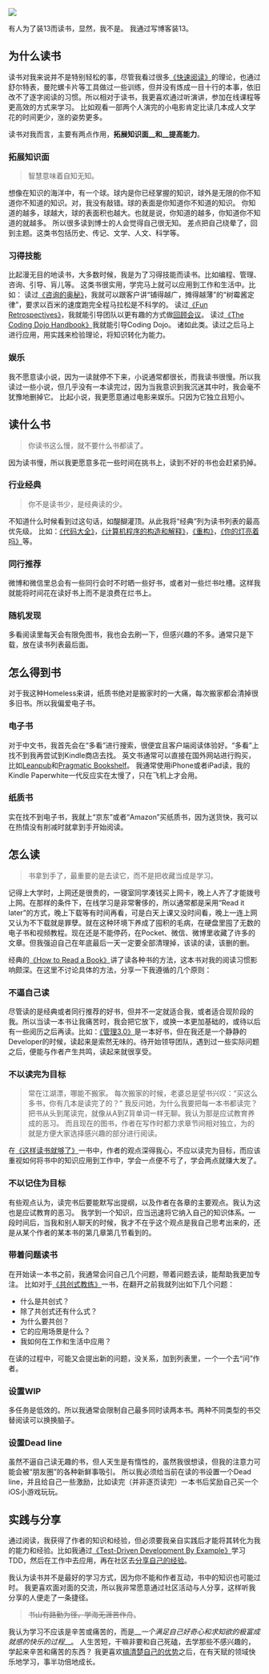 ![](~/trello-board.png)

有人为了装13而读书，显然，我不是。
我通过写博客装13。

## 为什么读书
读书对我来说并不是特别轻松的事，尽管我看过很多[《快速阅读》](http://book.douban.com/subject/3916049/)的理论，也通过舒尔特表，曼陀螺卡片等工具做过一些训练，但并没有炼成一目十行的本事，依旧改不了逐字阅读的习惯。所以相对于读书，我更喜欢通过听演讲，参加在线课程等更高效的方式来学习。
比如观看一部两个人演完的小电影肯定比读几本成人文学花的时间更少，涨的姿势更多。

读书对我而言，主要有两点作用，__拓展知识面__和__提高能力__。

### 拓展知识面
>智慧意味着自知无知。

想像在知识的海洋中，有一个球。球内是你已经掌握的知识，球外是无限的你不知道你不知道的知识。对，我没有敲错。球的表面是你知道你不知道的知识。
你知道的越多，球越大，球的表面积也越大。也就是说，你知道的越多，你知道你不知道的就越多。
所以很多读到博士的人会觉得自己很无知。
差点把自己绕晕了，回到主题。这类书包括历史、传记、文学、人文、科学等。

### 习得技能
比起漫无目的地读书，大多数时候，我是为了习得技能而读书。比如编程、管理、咨询、引导、肓儿等。
这类书很实用，学完马上就可以应用到工作和生活中。比如：
读过[《咨询的奥秘》](http://book.douban.com/subject/25785829/)，我就可以跟客户讲“铺得越广，摊得越薄”的“树霉酱定律”，要求以百米的速度跑完全程马拉松是不科学的。
读过[《Fun Retrospectives》](https://leanpub.com/funretrospectives)，我就能引导团队以更有趣的方式做[回顾会议](http://www.seabornlee.cn/post/thoughtworks/retrospective)。
读过[《The Coding Dojo Handbook》](https://leanpub.com/codingdojohandbook)我就能引导Coding Dojo。
诸如此类。读过之后马上进行应用，用实践来检验理论，将知识转化为能力。

### 娱乐
我不愿意读小说，因为一读就停不下来，小说通常都很长，而我读书很慢。所以我读过一些小说，但几乎没有一本读完过，因为当我意识到我沉迷其中时，我会毫不犹豫地删掉它。
比起小说，我更愿意通过电影来娱乐。只因为它独立且短小。

## 读什么书
> 你读书这么慢，就不要什么书都读了。

因为读书慢，所以我更愿意多花一些时间在挑书上，读到不好的书也会赶紧扔掉。

### 行业经典
> 你不是读书少，是经典读的少。

不知道什么时候看到过这句话，如醍醐灌顶。从此我将“经典”列为读书列表的最高优先级。
比如：[《代码大全》](http://book.douban.com/subject/1477390/)，[《计算机程序的构造和解释》](http://book.douban.com/subject/1148282/)，[《重构》](http://book.douban.com/subject/4262627/)，[《你的灯亮着吗》](http://book.douban.com/subject/25772550/)等。

### 同行推荐
微博和微信里总会有一些同行会时不时晒一些好书，或者对一些烂书吐槽。这样我就能将时间花在读好书上而不是浪费在烂书上。

### 随机发现
多看阅读里每天会有限免图书，我也会去刷一下，但感兴趣的不多。通常只是下载，放在读书列表最后面。

## 怎么得到书
对于我这种Homeless来讲，纸质书绝对是搬家时的一大痛，每次搬家都会清掉很多旧书。所以我偏爱电子书。

### 电子书
对于中文书，我首先会在“多看”进行搜索，很便宜且客户端阅读体验好。“多看”上找不到我再尝试到Kindle商店去找。
英文书通常可以直接在国外网站进行购买，比如[Leanpub](https://leanpub.com)和[Pragmatic Bookshelf](https://pragprog.com/)。
我通常使用iPhone或者iPad读，我的Kindle Paperwhite一代反应实在太慢了，只在飞机上才会用。

### 纸质书
实在找不到电子书，我就上“京东”或者“Amazon”买纸质书，因为送货快，我可以在热情没有削减时就拿到手开始阅读。

## 怎么读
> 书拿到手了，最重要的是去读它，而不是把收藏当成是学习。

记得上大学时，上网还是很贵的，一寝室同学凑钱买上网卡，晚上人齐了才能拨号上网。在那样的条件下，在线学习是非常奢侈的，所以通常都是采用“Read it later”的方式，晚上下载等有时间再看，可是白天上课又没时间看，晚上一连上网又认为不下载就是罪孽。就在这种环境下养成了囤积的毛病，在硬盘里囤了无数的电子书和视频教程。现在还是不能停药，在Pocket、微信、微博里收藏了许多的文章。但我强迫自己在年底最后一天一定要全部清理掉，该读的读，该删的删。

经典的[《How to Read a Book》](http://book.douban.com/subject/1383525/)讲了读各种书的方法，这本书对我的阅读习惯影响颇深。在这里不讨论具体的方法，分享一下我遵循的几个原则：
### 不逼自己读
尽管读的是经典或者同行推荐的好书，但并不一定就适合我，或者适合现阶段的我。所以当读一本书让我痛苦时，我会把它放下，或换一本更加基础的，或待以后有一些阅历之后再读。比如：[《管理3.0》](http://book.douban.com/subject/10484469/)是一本好书，但在我还是一个静静的Developer的时候，读起来是索然无味的。待开始领导团队，遇到过一些实际问题之后，便能与作者产生共鸣，读起来就很享受。

### 不以读完为目标
> 常在江湖漂，哪能不搬家。
每次搬家的时候，老婆总是望书兴叹：“买这么多书，你有几本是读完了的？”
我反问她，为什么我要把每一本书都读完？
把书从头到尾读完，就像从A到Z背单词一样无聊。我认为那是应试教育养成的恶习。
而且现在的图书，作者在写作时都力求章节间相对独立，为的就是方便大家选择感兴趣的部分进行阅读。

在[《这样读书就够了》](http://book.douban.com/subject/20493042/)一书中，作者的观点深得我心，不应以读完为目标，而应该重视如何将书中的知识应用到工作中，学会一点便不亏了，学会两点就赚大发了。

### 不以记住为目标
有些观点认为，读完书后要能默写出提纲，以及作者在各章的主要观点。我认为这也是应试教育的恶习。
我学到一个知识，应当迅速将它纳入自己的知识体系。一段时间后，当我和别人聊天的时候，我才不在乎这个观点是我自己思考出来的，还是从某个作者的某本书的第几章第几节看到的。

### 带着问题读书
在开始读一本书之前，我通常会问自己几个问题，带着问题去读，能帮助我更加专注。
比如对于[《共创式教练》](http://book.douban.com/subject/25839505/)一书，在翻开之前我就列出如下几个问题：
* 什么是共创式？
* 除了共创式还有什么式？
* 为什么要共创？
* 它的应用场景是什么？
* 我如何在工作和生活中应用？

在读的过程中，可能又会提出新的问题，没关系，加到列表里，一个一个去“问”作者。

### 设置WIP
多任务是低效的。所以我通常会限制自己最多同时读两本书。两种不同类型的书交替阅读可以换换脑子。

### 设置Dead line
虽然不逼自己读无趣的书，但人天生是有惰性的，虽然我很想读，但我的注意力可能会被“朋友圈”的各种新鲜事吸引。
所以我必须给当前在读的书设置一个Dead line，并且给自己一些激励，比如读完（并非逐页读完）一本书后奖励自己买一个iOS小游戏玩玩。

## 实践与分享
通过阅读，我获得了作者的知识和经验，但必须要我亲自实践后才能将其转化为我的能力和经验。比如我通过[《Test-Driven Development By Example》](http://book.douban.com/subject/1771049/)学习TDD，然后在工作中去应用，再在社区去[分享自己的经验](http://www.seabornlee.cn/post/huo-dong/gdcr-2013-shen-zhen-zong-jie)。

我认为读书并不是最好的学习方式，因为你不能和作者互动，书中的知识也可能过时。
我更喜欢面对面的交流，所以我非常愿意通过社区活动与人分享，这样听我分享的人便走了一条捷径。

> ~~书山有路勤为径，学海无涯苦作舟~~。

我认为学习不应该是辛苦或痛苦的，而是__*一个满足自己好奇心和求知欲的极富成就感的快乐的过程*__。
人生苦短，干嘛非要和自己死磕，去学那些不感兴趣的，学起来辛苦和痛苦的东西？
我更喜欢[搞清楚自己的优势](http://book.douban.com/subject/10799765/)之后，在有天赋的领域快乐地学习，事半功倍地成长。
